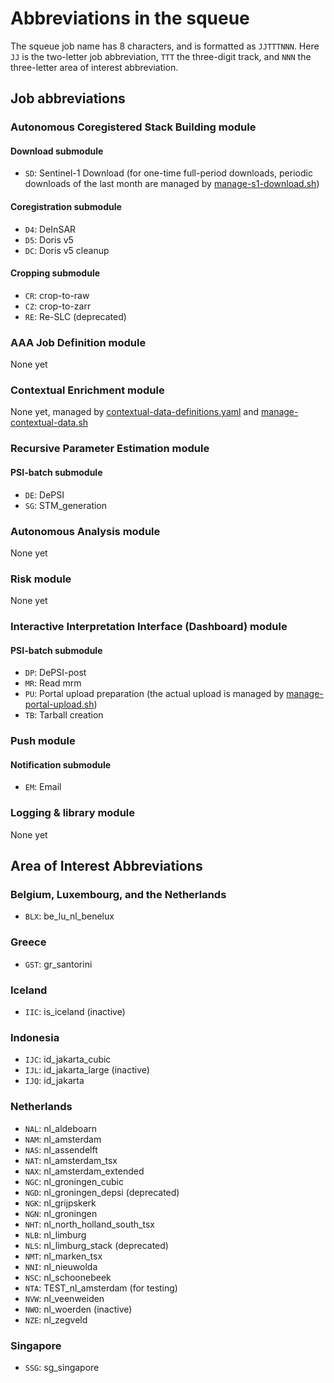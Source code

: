 # Abbreviations in the squeue

The squeue job name has 8 characters, and is formatted as `JJTTTNNN`. 
Here `JJ` is the two-letter job abbreviation, `TTT` the three-digit track, 
and `NNN` the three-letter area of interest abbreviation.

## Job abbreviations

### Autonomous Coregistered Stack Building module

#### Download submodule

- `SD`: Sentinel-1 Download (for one-time full-period downloads, periodic downloads of the last month are managed by [manage-s1-download.sh](../scripts/manage-s1-download.sh))

#### Coregistration submodule

- `D4`: DeInSAR
- `D5`: Doris v5
- `DC`: Doris v5 cleanup

#### Cropping submodule

- `CR`: crop-to-raw
- `CZ`: crop-to-zarr
- `RE`: Re-SLC (deprecated)

### AAA Job Definition module

None yet

### Contextual Enrichment module

None yet, managed by [contextual-data-definitions.yaml](../config/contextual-data-definitions.yaml) and [manage-contextual-data.sh](../scripts/manage-contextual-data.sh)

### Recursive Parameter Estimation module

#### PSI-batch submodule

- `DE`: DePSI
- `SG`: STM_generation

### Autonomous Analysis module

None yet

### Risk module

None yet

### Interactive Interpretation Interface (Dashboard) module

#### PSI-batch submodule

- `DP`: DePSI-post
- `MR`: Read mrm
- `PU`: Portal upload preparation (the actual upload is managed by [manage-portal-upload.sh](../scripts/manage-portal-upload.sh))
- `TB`: Tarball creation

### Push module

#### Notification submodule

- `EM`: Email

### Logging & library module

None yet

## Area of Interest Abbreviations

### Belgium, Luxembourg, and the Netherlands

- `BLX`: be_lu_nl_benelux

### Greece

- `GST`: gr_santorini

### Iceland

- `IIC`: is_iceland (inactive)

### Indonesia

- `IJC`: id_jakarta_cubic
- `IJL`: id_jakarta_large (inactive)
- `IJQ`: id_jakarta

### Netherlands

- `NAL`: nl_aldeboarn
- `NAM`: nl_amsterdam
- `NAS`: nl_assendelft
- `NAT`: nl_amsterdam_tsx
- `NAX`: nl_amsterdam_extended
- `NGC`: nl_groningen_cubic
- `NGD`: nl_groningen_depsi (deprecated)
- `NGK`: nl_grijpskerk
- `NGN`: nl_groningen
- `NHT`: nl_north_holland_south_tsx
- `NLB`: nl_limburg
- `NLS`: nl_limburg_stack (deprecated)
- `NMT`: nl_marken_tsx
- `NNI`: nl_nieuwolda
- `NSC`: nl_schoonebeek
- `NTA`: TEST_nl_amsterdam (for testing)
- `NVW`: nl_veenweiden
- `NWO`: nl_woerden (inactive)
- `NZE`: nl_zegveld

### Singapore

- `SSG`: sg_singapore